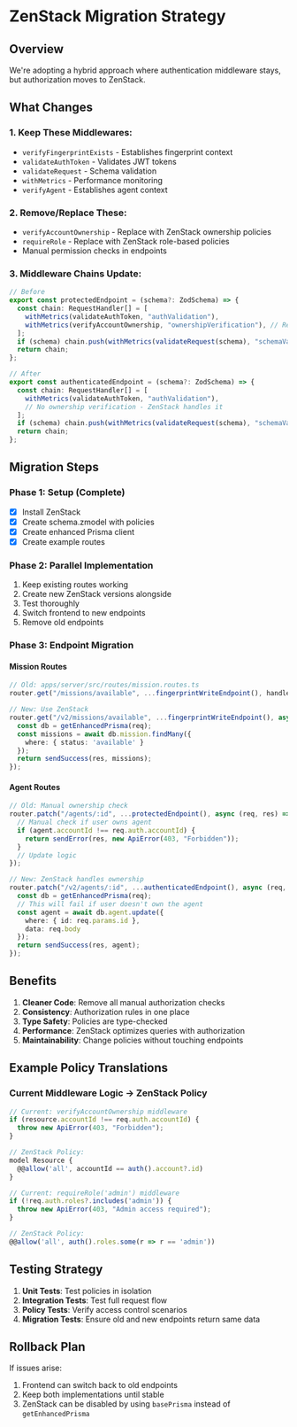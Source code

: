 # ZenStack Migration Strategy

## Overview
We're adopting a hybrid approach where authentication middleware stays, but authorization moves to ZenStack.

## What Changes

### 1. Keep These Middlewares:
- `verifyFingerprintExists` - Establishes fingerprint context
- `validateAuthToken` - Validates JWT tokens
- `validateRequest` - Schema validation
- `withMetrics` - Performance monitoring
- `verifyAgent` - Establishes agent context

### 2. Remove/Replace These:
- `verifyAccountOwnership` - Replace with ZenStack ownership policies
- `requireRole` - Replace with ZenStack role-based policies
- Manual permission checks in endpoints

### 3. Middleware Chains Update:

```typescript
// Before
export const protectedEndpoint = (schema?: ZodSchema) => {
  const chain: RequestHandler[] = [
    withMetrics(validateAuthToken, "authValidation"),
    withMetrics(verifyAccountOwnership, "ownershipVerification"), // Remove this
  ];
  if (schema) chain.push(withMetrics(validateRequest(schema), "schemaValidation"));
  return chain;
};

// After
export const authenticatedEndpoint = (schema?: ZodSchema) => {
  const chain: RequestHandler[] = [
    withMetrics(validateAuthToken, "authValidation"),
    // No ownership verification - ZenStack handles it
  ];
  if (schema) chain.push(withMetrics(validateRequest(schema), "schemaValidation"));
  return chain;
};
```

## Migration Steps

### Phase 1: Setup (Complete)
- [x] Install ZenStack
- [x] Create schema.zmodel with policies
- [x] Create enhanced Prisma client
- [x] Create example routes

### Phase 2: Parallel Implementation
1. Keep existing routes working
2. Create new ZenStack versions alongside
3. Test thoroughly
4. Switch frontend to new endpoints
5. Remove old endpoints

### Phase 3: Endpoint Migration

#### Mission Routes
```typescript
// Old: apps/server/src/routes/mission.routes.ts
router.get("/missions/available", ...fingerprintWriteEndpoint(), handleGetAvailableMissions);

// New: Use ZenStack
router.get("/v2/missions/available", ...fingerprintWriteEndpoint(), async (req, res) => {
  const db = getEnhancedPrisma(req);
  const missions = await db.mission.findMany({
    where: { status: 'available' }
  });
  return sendSuccess(res, missions);
});
```

#### Agent Routes
```typescript
// Old: Manual ownership check
router.patch("/agents/:id", ...protectedEndpoint(), async (req, res) => {
  // Manual check if user owns agent
  if (agent.accountId !== req.auth.accountId) {
    return sendError(res, new ApiError(403, "Forbidden"));
  }
  // Update logic
});

// New: ZenStack handles ownership
router.patch("/v2/agents/:id", ...authenticatedEndpoint(), async (req, res) => {
  const db = getEnhancedPrisma(req);
  // This will fail if user doesn't own the agent
  const agent = await db.agent.update({
    where: { id: req.params.id },
    data: req.body
  });
  return sendSuccess(res, agent);
});
```

## Benefits

1. **Cleaner Code**: Remove all manual authorization checks
2. **Consistency**: Authorization rules in one place
3. **Type Safety**: Policies are type-checked
4. **Performance**: ZenStack optimizes queries with authorization
5. **Maintainability**: Change policies without touching endpoints

## Example Policy Translations

### Current Middleware Logic → ZenStack Policy

```typescript
// Current: verifyAccountOwnership middleware
if (resource.accountId !== req.auth.accountId) {
  throw new ApiError(403, "Forbidden");
}

// ZenStack Policy:
model Resource {
  @@allow('all', accountId == auth().account?.id)
}
```

```typescript
// Current: requireRole('admin') middleware
if (!req.auth.roles?.includes('admin')) {
  throw new ApiError(403, "Admin access required");
}

// ZenStack Policy:
@@allow('all', auth().roles.some(r => r == 'admin'))
```

## Testing Strategy

1. **Unit Tests**: Test policies in isolation
2. **Integration Tests**: Test full request flow
3. **Policy Tests**: Verify access control scenarios
4. **Migration Tests**: Ensure old and new endpoints return same data

## Rollback Plan

If issues arise:
1. Frontend can switch back to old endpoints
2. Keep both implementations until stable
3. ZenStack can be disabled by using `basePrisma` instead of `getEnhancedPrisma`